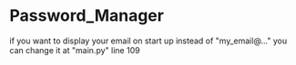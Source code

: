 # Password_Manager

if you want to display your email on start up instead of "my_email@..."
you can change it at "main.py" line 109



